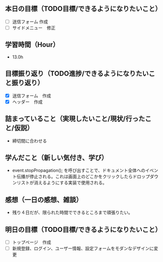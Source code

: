 ## 本日の目標（TODO目標/できるようになりたいこと）
- [ ] 送信フォーム 作成
- [ ] サイドメニュー　修正
　
## 学習時間（Hour）
- 13.0h

## 目標振り返り（TODO進捗/できるようになりたいこと振り返り）
- [x] 送信フォーム　作成
- [x] ヘッダー　作成

##  詰まっていること（実現したいこと/現状/行ったこと/仮説）
- 締切間に合わせる

## 学んだこと（新しい気付き、学び）
- event.stopPropagation(); を呼び出すことで、ドキュメント全体へのイベント伝播が停止される。これは画面上のどこかをクリックしたらドロップダウンリストが消えるようにする実装で使用される。

## 感想（一日の感想、雑談）
- 残り４日だが、限られた時間でできるところまで頑張りたい。

## 明日の目標（TODO目標/できるようになりたいこと）
- [ ] トップページ　作成
- [ ] 新規登録、ログイン、ユーザー情報、設定フォームをモダンなデザインに変更
